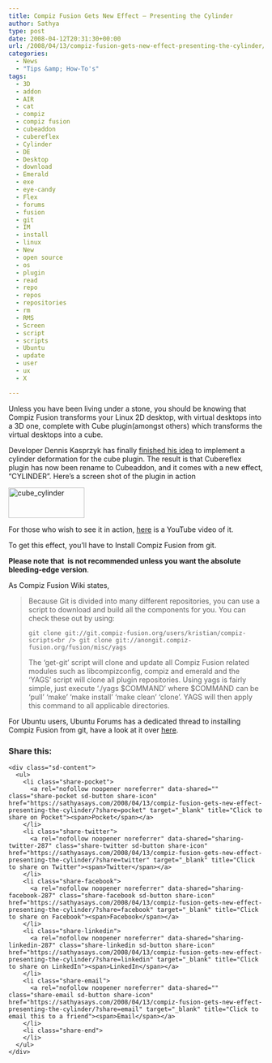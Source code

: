 ```yaml
---
title: Compiz Fusion Gets New Effect – Presenting the Cylinder
author: Sathya
type: post
date: 2008-04-12T20:31:30+00:00
url: /2008/04/13/compiz-fusion-gets-new-effect-presenting-the-cylinder/
categories:
  - News
  - "Tips &amp; How-To's"
tags:
  - 3D
  - addon
  - AIR
  - cat
  - compiz
  - compiz fusion
  - cubeaddon
  - cubereflex
  - Cylinder
  - DE
  - Desktop
  - download
  - Emerald
  - exe
  - eye-candy
  - Flex
  - forums
  - fusion
  - git
  - IM
  - install
  - linux
  - New
  - open source
  - os
  - plugin
  - read
  - repo
  - repos
  - repositories
  - rm
  - RMS
  - Screen
  - script
  - scripts
  - Ubuntu
  - update
  - user
  - ux
  - X

---
```

Unless you have been living under a stone, you should be knowing that Compiz Fusion transforms your Linux 2D desktop, with virtual desktops into a 3D one, complete with Cube plugin(amongst others) which transforms the virtual desktops into a cube.

Developer Dennis Kasprzyk has finally [finished his idea][1] to implement a cylinder deformation for the cube plugin. The result is that Cubereflex plugin has now been rename to Cubeaddon, and it comes with a new effect, &#8220;CYLINDER&#8221;. Here&#8217;s a screen shot of the plugin in action

<!--more-->

[<img src="https://i1.wp.com/dev.compiz-fusion.org/%7Eonestone/blog/wp-content/uploads/2008/04/cube_cylinder-150x60.jpg?resize=150%2C60" class="alignnone size-thumbnail wp-image-7" title="cube_cylinder" height="60" width="150" data-recalc-dims="1" />][2]

For those who wish to see it in action, [here][3] is a YouTube video of it.

To get this effect, you&#8217;ll have to Install Compiz Fusion from git.
  
**Please note that  is not recommended unless you want the absolute bleeding-edge version**.
  
As Compiz Fusion Wiki states,

> Because Git is divided into many different repositories, you can use a script to download and build all the components for you. You can check these out by using:
> 
> `git clone git://git.compiz-fusion.org/users/kristian/compiz-scripts<br />
git clone git://anongit.compiz-fusion.org/fusion/misc/yags`
> 
> The &#8216;get-git&#8217; script will clone and update all Compiz Fusion related modules such as libcompizconfig, compiz and emerald and the &#8216;YAGS&#8217; script will clone all plugin repositories. Using yags is fairly simple, just execute &#8216;./yags $COMMAND&#8217; where $COMMAND can be &#8216;pull&#8217; &#8216;make&#8217; &#8216;make install&#8217; &#8216;make clean&#8217; &#8216;clone&#8217;. YAGS will then apply this command to all applicable directories.

For Ubuntu users, Ubuntu Forums has a dedicated thread to installing Compiz Fusion from git, have a look at it over [here][4].

<div class="sharedaddy sd-sharing-enabled">
  <div class="robots-nocontent sd-block sd-social sd-social-icon-text sd-sharing">
    <h3 class="sd-title">
      Share this:
    </h3>
    
    <div class="sd-content">
      <ul>
        <li class="share-pocket">
          <a rel="nofollow noopener noreferrer" data-shared="" class="share-pocket sd-button share-icon" href="https://sathyasays.com/2008/04/13/compiz-fusion-gets-new-effect-presenting-the-cylinder/?share=pocket" target="_blank" title="Click to share on Pocket"><span>Pocket</span></a>
        </li>
        <li class="share-twitter">
          <a rel="nofollow noopener noreferrer" data-shared="sharing-twitter-287" class="share-twitter sd-button share-icon" href="https://sathyasays.com/2008/04/13/compiz-fusion-gets-new-effect-presenting-the-cylinder/?share=twitter" target="_blank" title="Click to share on Twitter"><span>Twitter</span></a>
        </li>
        <li class="share-facebook">
          <a rel="nofollow noopener noreferrer" data-shared="sharing-facebook-287" class="share-facebook sd-button share-icon" href="https://sathyasays.com/2008/04/13/compiz-fusion-gets-new-effect-presenting-the-cylinder/?share=facebook" target="_blank" title="Click to share on Facebook"><span>Facebook</span></a>
        </li>
        <li class="share-linkedin">
          <a rel="nofollow noopener noreferrer" data-shared="sharing-linkedin-287" class="share-linkedin sd-button share-icon" href="https://sathyasays.com/2008/04/13/compiz-fusion-gets-new-effect-presenting-the-cylinder/?share=linkedin" target="_blank" title="Click to share on LinkedIn"><span>LinkedIn</span></a>
        </li>
        <li class="share-email">
          <a rel="nofollow noopener noreferrer" data-shared="" class="share-email sd-button share-icon" href="https://sathyasays.com/2008/04/13/compiz-fusion-gets-new-effect-presenting-the-cylinder/?share=email" target="_blank" title="Click to email this to a friend"><span>Email</span></a>
        </li>
        <li class="share-end">
        </li>
      </ul>
    </div>
  </div>
</div>

 [1]: http://dev.compiz-fusion.org/~onestone/blog/?p=6
 [2]: https://i0.wp.com/dev.compiz-fusion.org/%7Eonestone/blog/wp-content/uploads/2008/04/cube_cylinder.jpg
 [3]: http://youtube.com/watch?v=o5ycjsMQ0Q4
 [4]: http://ubuntuforums.org/showthread.php?t=643485